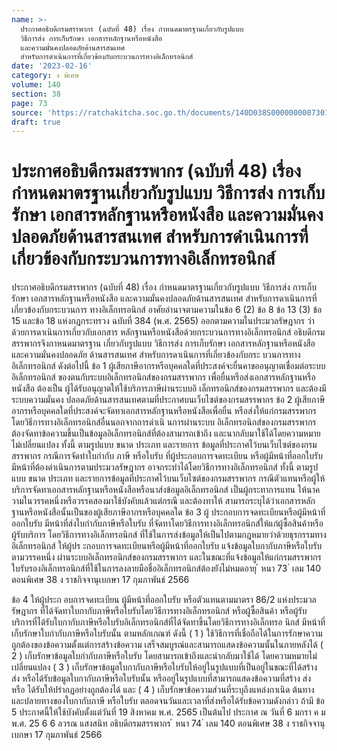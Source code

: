 ```yaml
---
name: >-
  ประกาศอธิบดีกรมสรรพากร (ฉบับที่ 48) เรื่อง กำหนดมาตรฐานเกี่ยวกับรูปแบบ
  วิธีการส่ง การเก็บรักษา เอกสารหลักฐานหรือหนังสือ
  และความมั่นคงปลอดภัยด้านสารสนเทศ
  สำหรับการดำเนินการที่เกี่ยวข้องกับกระบวนการทางอิเล็กทรอนิกส์
date: '2023-02-16'
category: ง พิเศษ
volume: 140
section: 38
page: 73
source: 'https://ratchakitcha.soc.go.th/documents/140D038S0000000007301.pdf'
draft: true
---
```


# ประกาศอธิบดีกรมสรรพากร (ฉบับที่ 48) เรื่อง กำหนดมาตรฐานเกี่ยวกับรูปแบบ วิธีการส่ง การเก็บรักษา เอกสารหลักฐานหรือหนังสือ และความมั่นคงปลอดภัยด้านสารสนเทศ สำหรับการดำเนินการที่เกี่ยวข้องกับกระบวนการทางอิเล็กทรอนิกส์

ประกาศอธิบดีกรมสรรพากร (ฉบับที่ 48) เรื่อง กำหนดมาตรฐานเกี่ยวกับรูปแบบ วิธีการส่ง การเก็บรักษา เอกสารหลักฐานหรือหนังสือ และความมั่นคงปลอดภัยด้านสารสนเทศ สำหรับการดาเนินการที่เกี่ยวข้องกับกระบวนการ ทางอิเล็กทรอนิกส์ อาศัยอำนาจตามความในข้อ 6 (2) ข้อ 8 ข้อ 13 (3) ข้อ 15 และข้อ 18 แห่งกฎกระทรวง ฉบับที่ 384 (พ.ศ. 2565) ออกตามความในประมวลรัษฎากร ว่าด้วยการดาเนินการเกี่ยวกับเอกสาร หลักฐานหรือหนังสือด้วยกระบวนการทางอิเล็กทรอนิกส์ อธิบดีกรมสรรพากรจึงกาหนดมาตรฐาน เกี่ยวกับรูปแบบ วิธีการส่ง การเก็บรักษา เอกสารหลักฐานหรือหนังสือ และความมั่นคงปลอดภัย ด้านสารสนเทศ สำหรับการดาเนินการที่เกี่ยวข้องกับกระ บวนการทางอิเล็กทรอนิกส์ ดังต่อไปนี้ ข้อ 1 ผู้เสียภาษีอากรหรือบุคคลใดที่ประสงค์จะยื่นคาขออนุญาตเชื่อมต่อระบบอิเล็กทรอนิกส์ ของตนกับระบบอิเล็กทรอนิกส์ของกรมสรรพากร เพื่อยื่นหรือส่งเอกสารหลักฐานหรือหนังสือ ต้องเป็น ผู้ได้รับอนุญาตให้ใช้บริการภาษีผ่านระบบอิ เล็กทรอนิกส์ของกรมสรรพากร และต้องมีระบบความมั่นคง ปลอดภัยด้านสารสนเทศตามที่ประกาศบนเว็บไซต์ของกรมสรรพากร ข้อ 2 ผู้เสียภาษีอากรหรือบุคคลใดที่ประสงค์จะจัดทาเอกสารหลักฐานหรือหนังสือเพื่อยื่น หรือส่งให้แก่กรมสรรพากรโดยวิธีการทางอิเล็กทรอนิกส์อื่นนอกจากการดำเนิ นการผ่านระบบ อิเล็กทรอนิกส์ของกรมสรรพากร ต้องจัดทาข้อความขึ้นเป็นข้อมูลอิเล็กทรอนิกส์ที่ต้องสามารถเข้าถึง และนากลับมาใช้ได้โดยความหมายไม่เปลี่ยนแปลง ทั้งนี้ ตามรูปแบบ ขนาด ประเภท และรายการ ข้อมูลที่ประกาศไว้บนเว็บไซต์ของกรมสรรพากร กรณีการจัดทำใบกำกับ ภาษี หรือใบรับ ที่ผู้ประกอบการจดทะเบียน หรือผู้มีหน้าที่ออกใบรับ มีหน้าที่ต้องดำเนินการตามประมวลรัษฎากร อาจกระทำได้โดยวิธีการทางอิเล็กทรอนิกส์ ทั้งนี้ ตามรูปแบบ ขนาด ประเภท และรายการข้อมูลที่ประกาศไว้บนเว็บไซต์ของกรมสรรพากร กรณีตัวแทนหรือผู้ให้บริการจัดทาเอกสารหลักฐานหรือหนังสือหรือนาส่งข้อมูลอิเล็กทรอนิกส์ เป็นผู้กระทาการแทน ให้นาความในวรรคหนึ่งหรือวรรคสองมาใช้บังคับแล้วแต่กรณี และต้องทาให้ สามารถระบุได้ว่าเอกสารหลักฐานหรือหนังสือนั้นเป็นของผู้เสียภาษีอากรหรือบุคคลใด ข้อ 3 ผู้ ประกอบการจดทะเบียนหรือผู้มีหน้าที่ออกใบรับ มีหน้าที่ส่งใบกำกับภาษีหรือใบรับ ที่จัดทาโดยวิธีการทางอิเล็กทรอนิกส์ให้แก่ผู้ซื้อสินค้าหรือผู้รับบริการ โดยวิธีการทางอิเล็กทรอนิกส์ ที่ใช้ในการส่งข้อมูลให้เป็นไปตามกฎหมายว่าด้วยธุรกรรมทางอิเล็กทรอนิกส์ ให้ผู้ปร ะกอบการจดทะเบียนหรือผู้มีหน้าที่ออกใบรับ แจ้งข้อมูลใบกากับภาษีหรือใบรับ ตามวรรคหนึ่ง ผ่านระบบอิเล็กทรอนิกส์ของกรมสรรพากร และในขณะที่แจ้งข้อมูลให้แก่กรมสรรพากร ใบรับรองอิเล็กทรอนิกส์ที่ใช้ในการลงลายมือชื่ออิเล็กทรอนิกส์ต้องยังไม่หมดอายุ ้ หนา 73 ่ เลม 140 ตอนพิเศษ 38 ง ราชกิจจานุเบกษา 17 กุมภาพันธ์ 2566

ข้อ 4 ให้ผู้ประก อบการจดทะเบียน ผู้มีหน้าที่ออกใบรับ หรือตัวแทนตามมาตรา 86/2 แห่งประมวลรัษฎากร ที่ได้จัดทาใบกากับภาษีหรือใบรับโดยวิธีการทางอิเล็กทรอนิกส์ หรือผู้ซื้อสินค้า หรือผู้รับบริการที่ได้รับใบกากับภาษีหรือใบรับอิเล็กทรอนิกส์ที่ได้จัดทาขึ้นโดยวิธีการทางอิเล็กทรอ นิกส์ มีหน้าที่เก็บรักษาใบกำกับภาษีหรือใบรับนั้น ตามหลักเกณฑ์ ดังนี้ ( 1 ) ใช้วิธีการที่เชื่อถือได้ในการรักษาความถูกต้องของข้อความตั้งแต่การสร้างข้อความ เสร็จสมบูรณ์และสามารถแสดงข้อความนั้นในภายหลังได้ ( 2 ) เก็บรักษาข้อมูลใบกำกับภาษีหรือใบรับ โดยสามารถเข้าถึงและนำกลับมาใช้ได้ โดยความหมายไม่เปลี่ยนแปลง ( 3 ) เก็บรักษาข้อมูลใบกากับภาษีหรือใบรับให้อยู่ในรูปแบบที่เป็นอยู่ในขณะที่ได้สร้าง ส่ง หรือได้รับข้อมูลใบกากับภาษีหรือใบรับนั้น หรืออยู่ในรูปแบบที่สามารถแสดงข้อความที่สร้าง ส่ง หรือ ได้รับให้ปรำกฏอย่างถูกต้องได้ และ ( 4 ) เก็บรักษาข้อความส่วนที่ระบุถึงแหล่งกาเนิด ต้นทาง และปลายทางของใบกากับภาษี หรือใบรับ ตลอดจนวันและเวลาที่ส่งหรือได้รับข้อความดังกล่าว ถ้ามี ข้อ 5 ประกาศนี้ให้ใช้บังคับตั้งแต่วันที่ 19 สิงหาคม พ.ศ. 2565 เป็นต้นไป ประกาศ ณ วันที่ 6 มกรา ค ม พ.ศ. 25 6 6 ลวรณ แสงสนิท อธิบดีกรมสรรพากร ้ หนา 74 ่ เลม 140 ตอนพิเศษ 38 ง ราชกิจจานุเบกษา 17 กุมภาพันธ์ 2566

